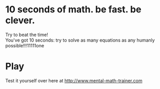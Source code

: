 10 seconds of math. be fast. be clever.
===============

Try to beat the time! <br>
You've got 10 seconds: try to solve as many equations as any humanly possible!!!11111one


# Play
Test it yourself over here at http://www.mental-math-trainer.com
